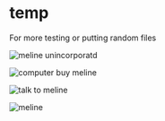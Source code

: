 # temp
For more testing or putting random files


![meline unincorporatd](https://github.com/user-attachments/assets/56a7d929-aa25-4245-b334-d8d4212c5e86)

![computer buy meline](https://github.com/user-attachments/assets/47fb4e3b-f815-4295-801c-18598ce819f5)

![talk to meline](https://github.com/user-attachments/assets/a02edf44-9d1b-45ae-8ffe-5d40693cc360)


![meline](https://github.com/user-attachments/assets/e0954382-1065-4684-9ce4-ccc6939cdaba)
